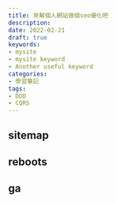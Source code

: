 ```yaml
---
title: 來幫個人網站做個seo優化吧
description:
date: 2022-02-21
draft: true
keywords:
- mysite
- mysite keyword
- Another useful keyword
categories:
- 學習筆記
tags:
- DDD
- CQRS
---
```

## sitemap

## reboots

## ga
